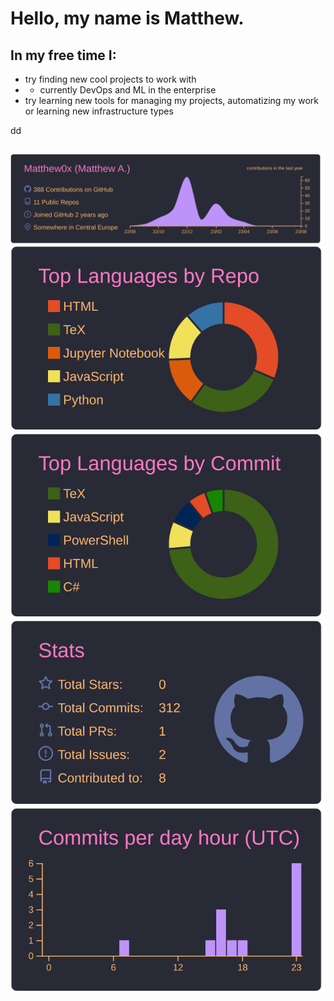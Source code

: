 # Hello, my name is Matthew. 

## In my free time I:
   - try finding new cool projects to work with
   - - currently DevOps and ML in the enterprise
   - try learning new tools for managing my projects, automatizing my work or learning new infrastructure types

dd

## 
[![](https://raw.githubusercontent.com/Matthew0x/Matthew0x/master/profile-summary-card-output/dracula/0-profile-details.svg)](https://github.com/vn7n24fzkq/github-profile-summary-cards)
[![](https://raw.githubusercontent.com/Matthew0x/Matthew0x/master/profile-summary-card-output/dracula/1-repos-per-language.svg)](https://github.com/vn7n24fzkq/github-profile-summary-cards) [![](https://raw.githubusercontent.com/Matthew0x/Matthew0x/master/profile-summary-card-output/dracula/2-most-commit-language.svg)](https://github.com/vn7n24fzkq/github-profile-summary-cards)
[![](https://raw.githubusercontent.com/Matthew0x/Matthew0x/master/profile-summary-card-output/dracula/3-stats.svg)](https://github.com/vn7n24fzkq/github-profile-summary-cards) [![](https://raw.githubusercontent.com/Matthew0x/Matthew0x/master/profile-summary-card-output/dracula/4-productive-time.svg)](https://github.com/vn7n24fzkq/github-profile-summary-cards)
